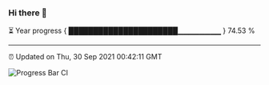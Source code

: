 ### Hi there 👋

⏳ Year progress { ██████████████████████▁▁▁▁▁▁▁▁ } 74.53 %

---

⏰ Updated on Thu, 30 Sep 2021 00:42:11 GMT

![Progress Bar CI](https://github.com/liununu/liununu/workflows/Progress%20Bar%20CI/badge.svg)
